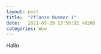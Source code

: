 ```yaml
---
layout: post
title:  "Pflanze Nummer 1"
date:   2021-09-29 13:50:32 +0200
categories: Wow
---
```

Hallo
